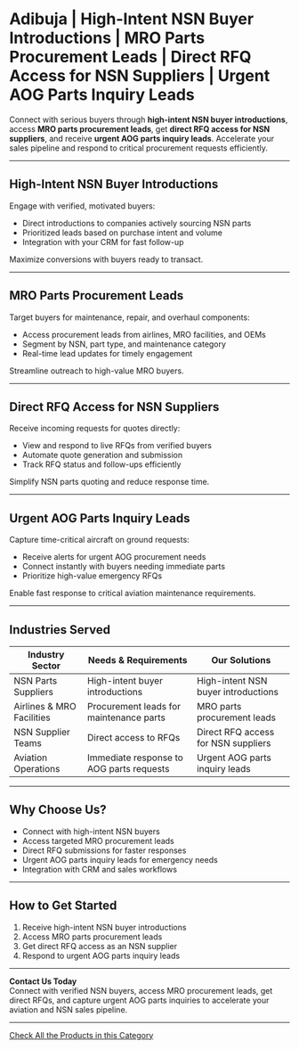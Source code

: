 # Adibuja | High-Intent NSN Buyer Introductions | MRO Parts Procurement Leads | Direct RFQ Access for NSN Suppliers | Urgent AOG Parts Inquiry Leads

Connect with serious buyers through **high-intent NSN buyer introductions**, access **MRO parts procurement leads**, get **direct RFQ access for NSN suppliers**, and receive **urgent AOG parts inquiry leads**. Accelerate your sales pipeline and respond to critical procurement requests efficiently.  

---

## High-Intent NSN Buyer Introductions

Engage with verified, motivated buyers:

- Direct introductions to companies actively sourcing NSN parts  
- Prioritized leads based on purchase intent and volume  
- Integration with your CRM for fast follow-up  

Maximize conversions with buyers ready to transact.

---

## MRO Parts Procurement Leads

Target buyers for maintenance, repair, and overhaul components:

- Access procurement leads from airlines, MRO facilities, and OEMs  
- Segment by NSN, part type, and maintenance category  
- Real-time lead updates for timely engagement  

Streamline outreach to high-value MRO buyers.

---

## Direct RFQ Access for NSN Suppliers

Receive incoming requests for quotes directly:

- View and respond to live RFQs from verified buyers  
- Automate quote generation and submission  
- Track RFQ status and follow-ups efficiently  

Simplify NSN parts quoting and reduce response time.

---

## Urgent AOG Parts Inquiry Leads

Capture time-critical aircraft on ground requests:

- Receive alerts for urgent AOG procurement needs  
- Connect instantly with buyers needing immediate parts  
- Prioritize high-value emergency RFQs  

Enable fast response to critical aviation maintenance requirements.

---

## Industries Served

| Industry Sector              | Needs & Requirements                          | Our Solutions                                     |
|------------------------------|----------------------------------------------|--------------------------------------------------|
| NSN Parts Suppliers          | High-intent buyer introductions               | High-intent NSN buyer introductions             |
| Airlines & MRO Facilities    | Procurement leads for maintenance parts      | MRO parts procurement leads                      |
| NSN Supplier Teams           | Direct access to RFQs                         | Direct RFQ access for NSN suppliers             |
| Aviation Operations          | Immediate response to AOG parts requests     | Urgent AOG parts inquiry leads                   |

---

## Why Choose Us?

- Connect with high-intent NSN buyers  
- Access targeted MRO procurement leads  
- Direct RFQ submissions for faster responses  
- Urgent AOG parts inquiry leads for emergency needs  
- Integration with CRM and sales workflows  

---

## How to Get Started

1. Receive high-intent NSN buyer introductions  
2. Access MRO parts procurement leads  
3. Get direct RFQ access as an NSN supplier  
4. Respond to urgent AOG parts inquiry leads  

---

**Contact Us Today**  
Connect with verified NSN buyers, access MRO procurement leads, get direct RFQs, and capture urgent AOG parts inquiries to accelerate your aviation and NSN sales pipeline.  

---

[Check All the Products in this Category](https://www.adibuja.com/categories/aviation-part)
